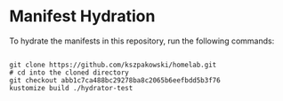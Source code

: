 
# Manifest Hydration

To hydrate the manifests in this repository, run the following commands:

```shell

git clone https://github.com/kszpakowski/homelab.git
# cd into the cloned directory
git checkout abb1c7ca488bc29278ba8c2065b6eefbdd5b3f76
kustomize build ./hydrator-test
```